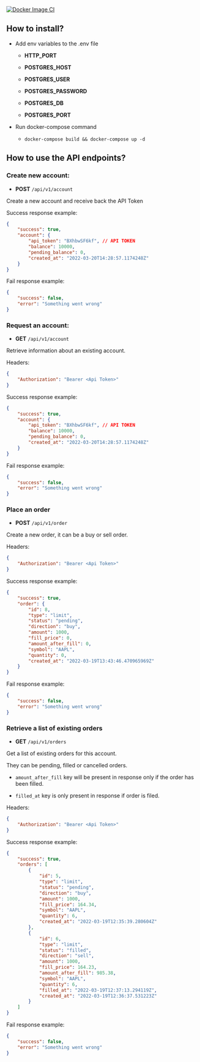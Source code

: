 [![Docker Image CI](https://github.com/MihaiBlebea/trading-platform/actions/workflows/docker-image.yml/badge.svg?branch=master&event=push)](https://github.com/MihaiBlebea/trading-platform/actions/workflows/docker-image.yml)

## How to install?

- Add env variables to the .env file

	- **HTTP_PORT**

	- **POSTGRES_HOST**

	- **POSTGRES_USER**

	- **POSTGRES_PASSWORD**

	- **POSTGRES_DB**

	- **POSTGRES_PORT**

- Run docker-compose command

	- `docker-compose build && docker-compose up -d`

## How to use the API endpoints?

### Create new account:

- **POST** `/api/v1/account`

Create a new account and receive back the API Token

Success response example:

```json
{
	"success": true,
	"account": {
		"api_token": "BXhbwSF6kf", // API TOKEN
		"balance": 10000,
		"pending_balance": 0,
		"created_at": "2022-03-20T14:28:57.1174248Z"
	}
}
```

Fail response example:

```json
{
	"success": false,
	"error": "Something went wrong"
}
```


### Request an account:

- **GET** `/api/v1/account`

Retrieve information about an existing account.

Headers:

```json
{
	"Authorization": "Bearer <Api Token>"
}
```

Success response example:

```json
{
	"success": true,
	"account": {
		"api_token": "BXhbwSF6kf", // API TOKEN
		"balance": 10000,
		"pending_balance": 0,
		"created_at": "2022-03-20T14:28:57.1174248Z"
	}
}
```

Fail response example:

```json
{
	"success": false,
	"error": "Something went wrong"
}
```


### Place an order

- **POST** `/api/v1/order`

Create a new order, it can be a buy or sell order.

Headers:

```json
{
	"Authorization": "Bearer <Api Token>"
}
```

Success response example:

```json
{
    "success": true,
    "order": {
        "id": 8,
        "type": "limit",
        "status": "pending",
        "direction": "buy",
        "amount": 1000,
        "fill_price": 0,
        "amount_after_fill": 0,
        "symbol": "AAPL",
        "quantity": 0,
        "created_at": "2022-03-19T13:43:46.470965969Z"
    }
}
```

Fail response example:

```json
{
	"success": false,
	"error": "Something went wrong"
}
```


### Retrieve a list of existing orders

- **GET** `/api/v1/orders`

Get a list of existing orders for this account.

They can be pending, filled or cancelled orders.

- `amount_after_fill` key will be present in response only if the order has been filled.

- `filled_at` key is only present in response if order is filed.

Headers:

```json
{
	"Authorization": "Bearer <Api Token>"
}
```

Success response example:

```json
{
	"success": true,
	"orders": [
		{
			"id": 5,
			"type": "limit",
			"status": "pending",
			"direction": "buy",
			"amount": 1000,
			"fill_price": 164.34,
			"symbol": "AAPL",
			"quantity": 6,
			"created_at": "2022-03-19T12:35:39.280604Z"
		},
		{
			"id": 6,
			"type": "limit",
			"status": "filled",
			"direction": "sell",
			"amount": 1000,
			"fill_price": 164.23,
			"amount_after_fill": 985.38,
			"symbol": "AAPL",
			"quantity": 6,
			"filled_at": "2022-03-19T12:37:13.294119Z",
			"created_at": "2022-03-19T12:36:37.531223Z"
		}
    ]
}
```

Fail response example:

```json
{
	"success": false,
	"error": "Something went wrong"
}
```
